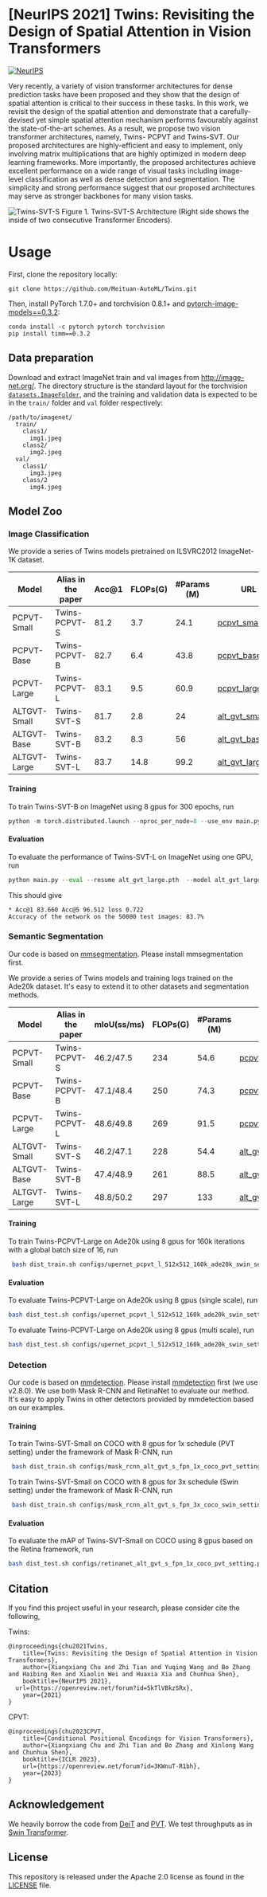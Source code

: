 # [NeurIPS 2021] Twins: Revisiting the Design of Spatial Attention in Vision Transformers 

[![NeurIPS](https://img.shields.io/badge/NeurIPS2021-5kTlVBkzSRx-%238c1b13)](https://openreview.net/forum?id=5kTlVBkzSRx)

Very recently, a variety of vision transformer architectures for dense prediction tasks have been proposed and they show that the design of spatial attention is critical to their success in these tasks. In this work, we revisit the design of the spatial attention and demonstrate that a carefully-devised yet simple spatial attention mechanism performs favourably against the state-of-the-art schemes. As a result, we propose two vision transformer architectures, namely, Twins- PCPVT and Twins-SVT. Our proposed architectures are highly-efficient and easy to implement, only involving matrix multiplications that are highly optimized in modern deep learning frameworks. More importantly, the proposed architectures achieve excellent performance on a wide range of visual tasks including image- level classification as well as dense detection and segmentation. The simplicity and strong performance suggest that our proposed architectures may serve as stronger backbones for many vision tasks. 

![Twins-SVT-S](twins_svt_s.png)
Figure 1. Twins-SVT-S Architecture (Right side shows the inside of two consecutive Transformer Encoders).


# Usage

First, clone the repository locally:
```
git clone https://github.com/Meituan-AutoML/Twins.git
```
Then, install PyTorch 1.7.0+ and torchvision 0.8.1+ and [pytorch-image-models==0.3.2](https://github.com/rwightman/pytorch-image-models):

```
conda install -c pytorch pytorch torchvision
pip install timm==0.3.2
```
## Data preparation

Download and extract ImageNet train and val images from http://image-net.org/.
The directory structure is the standard layout for the torchvision [`datasets.ImageFolder`](https://pytorch.org/docs/stable/torchvision/datasets.html#imagefolder), and the training and validation data is expected to be in the `train/` folder and `val` folder respectively:

```
/path/to/imagenet/
  train/
    class1/
      img1.jpeg
    class2/
      img2.jpeg
  val/
    class1/
      img3.jpeg
    class/2
      img4.jpeg
```
## Model Zoo

### Image Classification

We provide a series of Twins models pretrained on ILSVRC2012 ImageNet-1K dataset.

| Model | Alias in the paper | Acc@1 | FLOPs(G)|#Params (M) | URL | Log |
| --- | --- | --- | --- | --- |--- |---|
| PCPVT-Small| Twins-PCPVT-S | 81.2 | 3.7  | 24.1 | [pcpvt_small.pth](https://drive.google.com/file/d/1TWIx_8M-4y6UOKtbCgm1v-UVQ-_lYe6X/view?usp=sharing) | [pcpvt_s.txt](/logs/pcpvt_s.txt)
| PCPVT-Base | Twins-PCPVT-B | 82.7 | 6.4  | 43.8 | [pcpvt_base.pth](https://drive.google.com/file/d/1BsD3ZRivvPsHoZB1AX-tbirFLtCln8ky/view?usp=sharing) | [pcpvt_b.txt](/logs/pcpvt_b.txt)
| PCPVT-Large| Twins-PCPVT-L | 83.1 | 9.5  | 60.9 | [pcpvt_large.pth](https://drive.google.com/file/d/17xZXOWEcSGs0quBmMEkBYCxjPRYH-L45/view?usp=sharing) | [pcpvt_l.txt](/logs/pcpvt_l.txt)
| ALTGVT-Small | Twins-SVT-S   | 81.7 | 2.8  | 24   | [alt_gvt_small.pth](https://drive.google.com/file/d/131SVOphM_-SaBytf4kWjo3ony5hpOt4S/view?usp=sharing) |[svt_s.txt](/logs/svt_s.txt)
| ALTGVT-Base  | Twins-SVT-B   | 83.2 | 8.3  | 56   | [alt_gvt_base.pth](https://drive.google.com/file/d/1s83To8xgDWY6Ad8VBP3Nx9gqY709rrGu/view?usp=sharing)|[svt_b.txt](/logs/svt_b.txt)
| ALTGVT-Large | Twins-SVT-L   | 83.7 | 14.8 | 99.2 | [alt_gvt_large.pth](https://drive.google.com/file/d/1um39wxIaicmOquP2fr_SiZdxNCUou8w-/view?usp=sharing)|[svt_l.txt](/logs/svt_l.txt)

#### Training

To train Twins-SVT-B on ImageNet  using 8 gpus for 300 epochs, run

```python
python -m torch.distributed.launch --nproc_per_node=8 --use_env main.py --model alt_gvt_base --batch-size 128 --data-path path_to_imagenet --dist-eval --drop-path 0.3
```

#### Evaluation 

To evaluate the performance of Twins-SVT-L on ImageNet using one GPU, run

```python
python main.py --eval --resume alt_gvt_large.pth  --model alt_gvt_large --data-path path_to_imagenet
```

This should give

```
* Acc@1 83.660 Acc@5 96.512 loss 0.722
Accuracy of the network on the 50000 test images: 83.7%
```
### Semantic Segmentation

Our code is based on [mmsegmentation](https://github.com/open-mmlab/mmsegmentation). Please install mmsegmentation first.

We provide a series of Twins models and training logs trained on the Ade20k dataset. It's  easy to extend it to 
other datasets and segmentation methods.

| Model | Alias in the paper | mIoU(ss/ms) | FLOPs(G)|#Params (M) | URL | Log |
| --- | --- | --- | --- | --- |--- |---|
| PCPVT-Small| Twins-PCPVT-S | 46.2/47.5 | 234  | 54.6 | [pcpvt_small.pth](https://drive.google.com/file/d/1PkkBULZZUhIkFKq_D9db1DXUIHwIPlvp/view?usp=sharing) | [pcpvt_s.txt](/logs/upernet_pcpvt_s.txt)
| PCPVT-Base | Twins-PCPVT-B | 47.1/48.4 | 250 | 74.3 | [pcpvt_base.pth](https://drive.google.com/file/d/16sCd0slLLz6xt3C2ma3TkS9rpMS9eezT/view?usp=sharing) | [pcpvt_b.txt](/logs/upernet_pcpvt_b.txt)
| PCPVT-Large| Twins-PCPVT-L | 48.6/49.8 | 269  | 91.5 | [pcpvt_large.pth](https://drive.google.com/file/d/1wsU9riWBiN22fyfsJCHDFhLyP2c_n8sk/view?usp=sharing) | [pcpvt_l.txt](/logs/upernet_pcpvt_l.txt)
| ALTGVT-Small | Twins-SVT-S   | 46.2/47.1 | 228  | 54.4   | [alt_gvt_small.pth](https://drive.google.com/file/d/18OhG0sbAJ5okPj0zn-8YTydKG9jS8TUx/view?usp=sharing) |[svt_s.txt](/logs/upernet_svt_s.txt)
| ALTGVT-Base  | Twins-SVT-B   | 47.4/48.9 | 261  | 88.5   | [alt_gvt_base.pth](https://drive.google.com/file/d/1LNtdvACihmKO6XyBPoJDxbrd6AuHVVvq/view?usp=sharing)|[svt_b.txt](/logs/upernet_svt_b.txt)
| ALTGVT-Large | Twins-SVT-L   | 48.8/50.2 | 297 | 133 | [alt_gvt_large.pth](https://drive.google.com/file/d/1xS91hytfzuMZ5Rgb-W-cOJ9G7ptjVwlO/view?usp=sharing)|[svt_l.txt](/logs/upernet_svt_l.txt)

#### Training
To train Twins-PCPVT-Large on Ade20k  using 8 gpus for 160k iterations with a global batch size of 16, run

```bash
 bash dist_train.sh configs/upernet_pcpvt_l_512x512_160k_ade20k_swin_setting.py 8
```

#### Evaluation
To evaluate Twins-PCPVT-Large on Ade20k  using 8 gpus (single scale), run
```bash
bash dist_test.sh configs/upernet_pcpvt_l_512x512_160k_ade20k_swin_setting.py checkpoint_file 8 --eval mIoU
```
To evaluate Twins-PCPVT-Large on Ade20k  using 8 gpus (multi scale), run
```bash
bash dist_test.sh configs/upernet_pcpvt_l_512x512_160k_ade20k_swin_setting.py checkpoint_file 8 --eval mIoU --aug-test
```

### Detection
Our code is based on  [mmdetection](https://github.com/open-mmlab/mmdetection). Please install [mmdetection](https://github.com/open-mmlab/mmdetection/blob/master/docs/get_started.md) first (we use v2.8.0).
We use both Mask R-CNN and RetinaNet to evaluate our method. It's easy to apply Twins in other detectors provided by mmdetection based on our examples.

#### Training
To train Twins-SVT-Small on COCO  with 8 gpus for 1x schedule (PVT setting) under the framework of Mask R-CNN, run

```bash
 bash dist_train.sh configs/mask_rcnn_alt_gvt_s_fpn_1x_coco_pvt_setting.py 8
```

To train Twins-SVT-Small on COCO  with 8 gpus for 3x schedule (Swin setting) under the framework of Mask R-CNN, run

```bash
 bash dist_train.sh configs/mask_rcnn_alt_gvt_s_fpn_3x_coco_swin_setting.py 8
```

#### Evaluation

To evaluate the mAP of Twins-SVT-Small on COCO  using 8 gpus based on  the Retina framework, run
```bash
bash dist_test.sh configs/retinanet_alt_gvt_s_fpn_1x_coco_pvt_setting.py checkpoint_file 8   --eval mAP

```

## Citation
If you find this project useful in your research, please consider cite the following, 

Twins:

```
@inproceedings{chu2021Twins,
	title={Twins: Revisiting the Design of Spatial Attention in Vision Transformers},
	author={Xiangxiang Chu and Zhi Tian and Yuqing Wang and Bo Zhang and Haibing Ren and Xiaolin Wei and Huaxia Xia and Chunhua Shen},
	booktitle={NeurIPS 2021},
  url={https://openreview.net/forum?id=5kTlVBkzSRx},
	year={2021}
}
```
CPVT:
```
@inproceedings{chu2023CPVT,
	title={Conditional Positional Encodings for Vision Transformers},
	author={Xiangxiang Chu and Zhi Tian and Bo Zhang and Xinlong Wang and Chunhua Shen},
	booktitle={ICLR 2023},
	url={https://openreview.net/forum?id=3KWnuT-R1bh},
	year={2023}
}
```

## Acknowledgement

We heavily borrow the code from [DeiT](https://github.com/facebookresearch/deit) and [PVT](https://github.com/whai362/PVT).
We test throughputs as in [Swin Transformer](https://github.com/microsoft/Swin-Transformer).

## License
This repository is released under the Apache 2.0 license as found in the [LICENSE](LICENSE) file.

